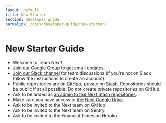 ```yaml
---
layout: default
title: New Starter
section: Developer guide
permalink: /docs/developer-guide/new-starter/
---
```


# New Starter Guide

- Welcome to Team Next!
- [Join our Google Group](https://groups.google.com/a/ft.com/forum/#!forum/next.team) to get email updates.
- [Join our Slack channel](https://financialtimes.slack.com/messages/ft-next/) for team discussions (if you're not on Slack follow the instructions to create an account).
- Public repositories are on [GitHub](https://github.com/Financial-Times/), private on [Stash](http://git.svc.ft.com/projects/NEXT).  Repositories should be public if at all possible.  Do not create private repositories on GitHub.
- Ask to be added as [an admin to the Next Stash repositories](http://git.svc.ft.com/plugins/servlet/projectpermissions/NEXT).
- Make sure you have access to [the Next Google Drive](https://drive.google.com/open?id=0B0DDxFh3ZO93T3VYbkZVZnNEQk0&authuser=1).
- Ask to be invited to the Next team on GitHub.
- Ask to be invited to the Next team on Sentry.
- Ask to be invited to the Financial Times on Heroku.
